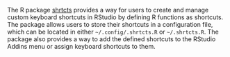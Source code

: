 The R package [shrtcts](https://pkg.garrickadenbuie.com/shrtcts/) provides a way for users to create and manage custom keyboard shortcuts in RStudio by defining R functions as shortcuts. The package allows users to store their shortcuts in a configuration file, which can be located in either `~/.config/.shrtcts.R` or `~/.shrtcts.R`. The package also provides a way to add the defined shortcuts to the RStudio Addins menu or assign keyboard shortcuts to them.